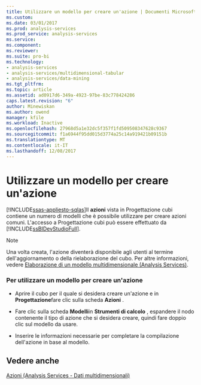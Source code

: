 ```yaml
---
title: Utilizzare un modello per creare un'azione | Documenti Microsoft
ms.custom: 
ms.date: 03/01/2017
ms.prod: analysis-services
ms.prod_service: analysis-services
ms.service: 
ms.component: 
ms.reviewer: 
ms.suite: pro-bi
ms.technology:
- analysis-services
- analysis-services/multidimensional-tabular
- analysis-services/data-mining
ms.tgt_pltfrm: 
ms.topic: article
ms.assetid: ad0917d6-349a-4923-97be-83c778424286
caps.latest.revision: "6"
author: Minewiskan
ms.author: owend
manager: kfile
ms.workload: Inactive
ms.openlocfilehash: 27968d5a1e32dc5f357f1fd509508347628c9367
ms.sourcegitcommit: f1a6944f95dd015d3774a25c14a919421b09151b
ms.translationtype: MT
ms.contentlocale: it-IT
ms.lasthandoff: 12/08/2017
---
```

# <a name="use-a-template-to-create-an-action"></a>Utilizzare un modello per creare un'azione
[!INCLUDE[ssas-appliesto-sqlas](../../includes/ssas-appliesto-sqlas.md)]Il **azioni** vista in Progettazione cubi contiene un numero di modelli che è possibile utilizzare per creare azioni comuni. L'accesso a Progettazione cubi può essere effettuato da [!INCLUDE[ssBIDevStudioFull](../../includes/ssbidevstudiofull-md.md)].  
  
> [!NOTE]  
>  Una volta creata, l'azione diventerà disponibile agli utenti al termine dell'aggiornamento o della rielaborazione del cubo. Per altre informazioni, vedere [Elaborazione di un modello multidimensionale &#40;Analysis Services&#41;](../../analysis-services/multidimensional-models/processing-a-multidimensional-model-analysis-services.md).  
  
### <a name="to-use-a-template-to-create-an-action"></a>Per utilizzare un modello per creare un'azione  
  
-   Aprire il cubo per il quale si desidera creare un'azione e in **Progettazione**fare clic sulla scheda **Azioni** .  
  
-   Fare clic sulla scheda **Modelli**in **Strumenti di calcolo** , espandere il nodo contenente il tipo di azione che si desidera creare, quindi fare doppio clic sul modello da usare.  
  
-   Inserire le informazioni necessarie per completare la compilazione dell'azione in base al modello.  
  
## <a name="see-also"></a>Vedere anche  
 [Azioni &#40;Analysis Services - Dati multidimensionali&#41;](../../analysis-services/multidimensional-models/actions-analysis-services-multidimensional-data.md)  
  
  
